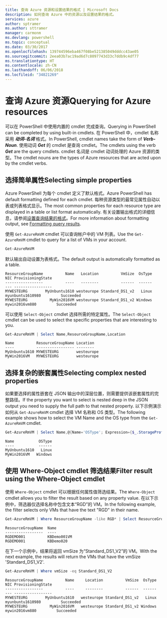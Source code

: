 ```yaml
---
title: 查询 Azure 资源和设置结果的格式 | Microsoft Docs
description: 如何查询 Azure 中的资源以及设置结果的格式。
services: azure
author: sptramer
ms.author: sttramer
manager: carmonm
ms.devlang: powershell
ms.topic: conceptual
ms.date: 03/30/2017
ms.openlocfilehash: 139744596eba467f08be521385049dddcc43ae05
ms.sourcegitcommit: 2eea03b7ac19ad6d7c8097743d33c7ddb9c4df77
ms.translationtype: HT
ms.contentlocale: zh-CN
ms.lasthandoff: 06/06/2018
ms.locfileid: "34821269"
---
```

# <a name="querying-for-azure-resources"></a><span data-ttu-id="c7227-103">查询 Azure 资源</span><span class="sxs-lookup"><span data-stu-id="c7227-103">Querying for Azure resources</span></span>

<span data-ttu-id="c7227-104">可以在 PowerShell 中使用内置的 cmdlet 完成查询。</span><span class="sxs-lookup"><span data-stu-id="c7227-104">Querying in PowerShell can be completed by using built-in cmdlets.</span></span> <span data-ttu-id="c7227-105">在 PowerShell 中，cmdlet 名称采用 **_动词-名词_** 格式。</span><span class="sxs-lookup"><span data-stu-id="c7227-105">In PowerShell, cmdlet names take the form of **_Verb-Noun_**.</span></span> <span data-ttu-id="c7227-106">使用动词 **_Get_** 的 cmdlet 是查询 cmdlet。</span><span class="sxs-lookup"><span data-stu-id="c7227-106">The cmdlets using the verb **_Get_** are the query cmdlets.</span></span> <span data-ttu-id="c7227-107">cmdlet 名词是 cmdlet 动词处理的 Azure 资源的类型。</span><span class="sxs-lookup"><span data-stu-id="c7227-107">The cmdlet nouns are the types of Azure resources that are acted upon by the cmdlet verbs.</span></span>


## <a name="selecting-simple-properties"></a><span data-ttu-id="c7227-108">选择简单属性</span><span class="sxs-lookup"><span data-stu-id="c7227-108">Selecting simple properties</span></span>

<span data-ttu-id="c7227-109">Azure PowerShell 为每个 cmdlet 定义了默认格式。</span><span class="sxs-lookup"><span data-stu-id="c7227-109">Azure PowerShell has default formatting defined for each cmdlet.</span></span> <span data-ttu-id="c7227-110">每种资源类型的最常见属性自动以表或列表格式显示。</span><span class="sxs-lookup"><span data-stu-id="c7227-110">The most common properties for each resource type are displayed in a table or list format automatically.</span></span> <span data-ttu-id="c7227-111">有关设置输出格式的详细信息，请参阅[设置查询结果的格式](formatting-output.md)。</span><span class="sxs-lookup"><span data-stu-id="c7227-111">For more information about formatting output, see [Formatting query results](formatting-output.md).</span></span>

<span data-ttu-id="c7227-112">使用 `Get-AzureRmVM` cmdlet 可以查询帐户中的 VM 列表。</span><span class="sxs-lookup"><span data-stu-id="c7227-112">Use the `Get-AzureRmVM` cmdlet to query for a list of VMs in your account.</span></span>

```powershell
Get-AzureRmVM
```

<span data-ttu-id="c7227-113">默认输出自动设置为表格式。</span><span class="sxs-lookup"><span data-stu-id="c7227-113">The default output is automatically formatted as a table.</span></span>

```
ResourceGroupName          Name   Location          VmSize  OsType              NIC ProvisioningState
-----------------          ----   --------          ------  ------              --- -----------------
MYWESTEURG        MyUnbuntu1610 westeurope Standard_DS1_v2   Linux myunbuntu1610980         Succeeded
MYWESTEURG          MyWin2016VM westeurope Standard_DS1_v2 Windows   mywin2016vm880         Succeeded
```

<span data-ttu-id="c7227-114">可以使用 `Select-Object` cmdlet 选择所需的特定属性。</span><span class="sxs-lookup"><span data-stu-id="c7227-114">The `Select-Object` cmdlet can be used to select the specific properties that are interesting to you.</span></span>

```powershell
Get-AzureRmVM | Select Name,ResourceGroupName,Location
```

```
Name          ResourceGroupName Location
----          ----------------- --------
MyUnbuntu1610 MYWESTEURG        westeurope
MyWin2016VM   MYWESTEURG        westeurope
```

## <a name="selecting-complex-nested-properties"></a><span data-ttu-id="c7227-115">选择复杂的嵌套属性</span><span class="sxs-lookup"><span data-stu-id="c7227-115">Selecting complex nested properties</span></span>

<span data-ttu-id="c7227-116">如果要选择的属性嵌套在 JSON 输出中的深层位置，则需要提供该嵌套属性的完整路径。</span><span class="sxs-lookup"><span data-stu-id="c7227-116">If the property you want to select is nested deep in the JSON output you need to supply the full path to that nested property.</span></span> <span data-ttu-id="c7227-117">以下示例演示如何从 `Get-AzureRmVM` cmdlet 选择 VM 名称和 OS 类型。</span><span class="sxs-lookup"><span data-stu-id="c7227-117">The following example shows how to select the VM Name and the OS type from the `Get-AzureRmVM` cmdlet.</span></span>

```powershell
Get-AzureRmVM | Select Name,@{Name='OSType'; Expression={$_.StorageProfile.OSDisk.OSType}}
```

```
Name           OSType
----           ------
MyUnbuntu1610   Linux
MyWin2016VM   Windows
```

## <a name="filter-result-using-the-where-object-cmdlet"></a><span data-ttu-id="c7227-118">使用 Where-Object cmdlet 筛选结果</span><span class="sxs-lookup"><span data-stu-id="c7227-118">Filter result using the Where-Object cmdlet</span></span>

<span data-ttu-id="c7227-119">使用 `Where-Object` cmdlet 可以根据任何属性值筛选结果。</span><span class="sxs-lookup"><span data-stu-id="c7227-119">The `Where-Object` cmdlet allows you to filter the result based on any property value.</span></span> <span data-ttu-id="c7227-120">在以下示例中，筛选器仅选择名称中包含文本“RGD”的 VM。</span><span class="sxs-lookup"><span data-stu-id="c7227-120">In the following example, the filter selects only VMs that have the text "RGD" in their name.</span></span>

```powershell
Get-AzureRmVM | Where ResourceGroupName -like RGD* | Select ResourceGroupName,Name
```

```
ResourceGroupName  Name
-----------------  ----
RGDEMO001          KBDemo001VM
RGDEMO001          KBDemo020
```

<span data-ttu-id="c7227-121">在下一个示例中，结果将返回 vmSize 为“Standard_DS1_V2”的 VM。</span><span class="sxs-lookup"><span data-stu-id="c7227-121">With the next example, the results will return the VMs that have the vmSize 'Standard_DS1_V2'.</span></span>

```powershell
Get-AzureRmVM | Where vmSize -eq Standard_DS1_V2
```

```
ResourceGroupName          Name     Location          VmSize  OsType              NIC ProvisioningState
-----------------          ----     --------          ------  ------              --- -----------------
MYWESTEURG        MyUnbuntu1610   westeurope Standard_DS1_v2   Linux myunbuntu1610980         Succeeded
MYWESTEURG          MyWin2016VM   westeurope Standard_DS1_v2 Windows   mywin2016vm880         Succeeded
```
